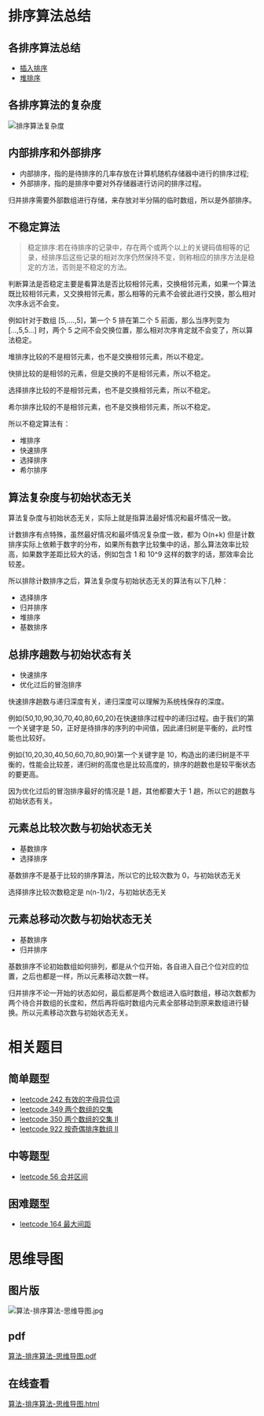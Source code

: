 # 排序算法总结

## 各排序算法总结

- [插入排序](https://cnymw.github.io/GolangStudy/docs/算法-插入排序.html)
- [堆排序](https://cnymw.github.io/GolangStudy/docs/算法-堆排序.html)


## 各排序算法的复杂度

![排序算法复杂度](https://cnymw.github.io/GolangStudy/docs/img/算法-排序算法/算法-排序算法-排序算法复杂度.png)

## 内部排序和外部排序

- 内部排序，指的是待排序的几率存放在计算机随机存储器中进行的排序过程;
- 外部排序，指的是排序中要对外存储器进行访问的排序过程。

归并排序需要外部数组进行存储，来存放对半分隔的临时数组，所以是外部排序。

## 不稳定算法

> 稳定排序:若在待排序的记录中，存在两个或两个以上的关键码值相等的记录，经排序后这些记录的相对次序仍然保持不变，则称相应的排序方法是稳定的方法，否则是不稳定的方法。

判断算法是否稳定主要是看算法是否比较相邻元素，交换相邻元素，如果一个算法既比较相邻元素，又交换相邻元素，那么相等的元素不会彼此进行交换，那么相对次序永远不会变。

例如针对于数组 [5,....,5]，第一个 5 排在第二个 5 前面，那么当序列变为 [...,5,5...] 时，两个 5 之间不会交换位置，那么相对次序肯定就不会变了，所以算法稳定。

堆排序比较的不是相邻元素，也不是交换相邻元素，所以不稳定。

快排比较的是相邻的元素，但是交换的不是相邻元素，所以不稳定。

选择排序比较的不是相邻元素，也不是交换相邻元素，所以不稳定。

希尔排序比较的不是相邻元素，也不是交换相邻元素，所以不稳定。

所以不稳定算法有：

- 堆排序
- 快速排序
- 选择排序
- 希尔排序


## 算法复杂度与初始状态无关

算法复杂度与初始状态无关，实际上就是指算法最好情况和最坏情况一致。

计数排序有点特殊，虽然最好情况和最坏情况复杂度一致，都为 O(n+k) 但是计数排序实际上依赖于数字的分布，如果所有数字比较集中的话，那么算法效率比较高，如果数字差距比较大的话，例如包含 1 和 10^9 这样的数字的话，那效率会比较差。

所以排除计数排序之后，算法复杂度与初始状态无关的算法有以下几种：

- 选择排序
- 归并排序
- 堆排序
- 基数排序

## 总排序趟数与初始状态有关
- 快速排序
- 优化过后的冒泡排序

快速排序趟数与递归深度有关，递归深度可以理解为系统栈保存的深度。

例如{50,10,90,30,70,40,80,60,20}在快速排序过程中的递归过程。由于我们的第一个关键字是 50，正好是待排序的序列的中间值，因此递归树是平衡的，此时性能也比较好。

例如{10,20,30,40,50,60,70,80,90}第一个关键字是 10，构造出的递归树是不平衡的，性能会比较差，递归树的高度也是比较高度的，排序的趟数也是较平衡状态的要更高。

因为优化过后的冒泡排序最好的情况是 1 趟，其他都要大于 1 趟，所以它的趟数与初始状态有关。

## 元素总比较次数与初始状态无关
- 基数排序
- 选择排序

基数排序不是基于比较的排序算法，所以它的比较次数为 0，与初始状态无关

选择排序比较次数稳定是  n(n-1)/2，与初始状态无关

## 元素总移动次数与初始状态无关
- 基数排序
- 归并排序

基数排序不论初始数组如何排列，都是从个位开始，各自进入自己个位对应的位置，之后也都是一样，所以元素移动次数一样。

归并排序不论一开始的状态如何，最后都是两个数组进入临时数组，移动次数都为两个待合并数组的长度和，然后再将临时数组内元素全部移动到原来数组进行替换。所以元素移动次数与初始状态无关。

# 相关题目

## 简单题型

- [leetcode 242 有效的字母异位词](https://cnymw.github.io/GolangStudy/docs/leetcode-242-有效的字母异位词.html)
- [leetcode 349 两个数组的交集](https://cnymw.github.io/GolangStudy/docs/leetcode-349-两个数组的交集.html)
- [leetcode 350 两个数组的交集 II](https://cnymw.github.io/GolangStudy/docs/leetcode-350-两个数组的交集2.html)
- [leetcode 922 按奇偶排序数组 II](https://cnymw.github.io/GolangStudy/docs/leetcode-922-按奇偶排序数组2.html)

## 中等题型

- [leetcode 56 合并区间](https://cnymw.github.io/GolangStudy/docs/leetcode-56-合并区间.html)


## 困难题型

- [leetcode 164 最大间距](https://cnymw.github.io/GolangStudy/docs/leetcode-164-最大间距.html)

# 思维导图

## 图片版

![算法-排序算法-思维导图.jpg](https://cnymw.github.io/GolangStudy/docs/img/算法-排序算法/算法-排序算法-思维导图.jpg)

## pdf

[算法-排序算法-思维导图.pdf](https://cnymw.github.io/GolangStudy/docs/img/算法-排序算法/算法-排序算法-思维导图.pdf)

## 在线查看

[算法-排序算法-思维导图.html](https://cnymw.github.io/GolangStudy/docs/img/算法-排序算法/算法-排序算法-思维导图.html)


